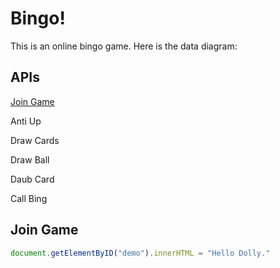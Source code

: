 # Bingo!
This is an online bingo game. Here is the data diagram:

## APIs
[Join Game](README.md#join-game)


Anti Up


Draw Cards


Draw Ball


Daub Card


Call Bing

## Join Game
``` javascript
document.getElementByID("demo").innerHTML = "Hello Dolly."

```
